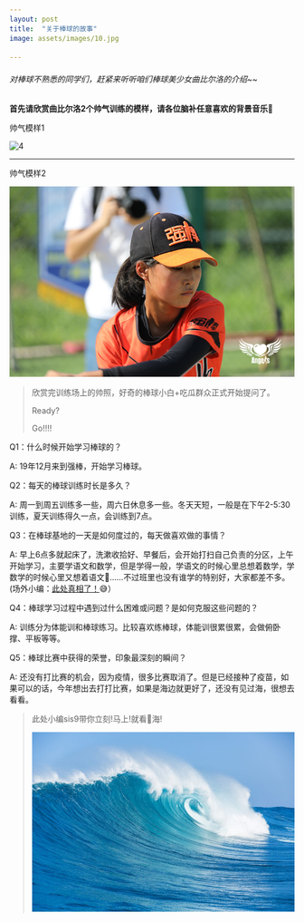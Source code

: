 ```yaml
---
layout: post
title:  "关于棒球的故事"
image: assets/images/10.jpg

---
```


###### 对棒球不熟悉的同学们，赶紧来听听咱们棒球美少女曲比尔洛的介绍~~

**首先请欣赏曲比尔洛2个帅气训练的模样，请各位脑补任意喜欢的背景音乐🎵**


帅气模样1

![4](../assets/images/3U7A6899.JPG) 


***

帅气模样2

![5](../assets/images/4.JPG) 

> 欣赏完训练场上的帅照，好奇的棒球小白+吃瓜群众正式开始提问了。
> 
> Ready?
> 
> Go!!!!

Q1：什么时候开始学习棒球的？

A: 19年12月来到强棒，开始学习棒球。

Q2：每天的棒球训练时长是多久？

A: 周一到周五训练多一些，周六日休息多一些。冬天天短，一般是在下午2-5:30训练，夏天训练得久一点，会训练到7点。

Q3：在棒球基地的一天是如何度过的，每天做喜欢做的事情？

A: 早上6点多就起床了，洗漱收拾好、早餐后，会开始打扫自己负责的分区，上午开始学习，主要学语文和数学，但是学得一般，学语文的时候心里总想着数学，学数学的时候心里又想着语文🤔️……不过班里也没有谁学的特别好，大家都差不多。(场外小编：<u>此处真相了！</u>😅）

Q4：棒球学习过程中遇到过什么困难或问题？是如何克服这些问题的？

A: 训练分为体能训和棒球练习。比较喜欢练棒球，体能训很累很累，会做俯卧撑、平板等等。

Q5：棒球比赛中获得的荣誉，印象最深刻的瞬间？

A: 还没有打比赛的机会，因为疫情，很多比赛取消了。但是已经接种了疫苗，如果可以的话，今年想出去打打比赛，如果是海边就更好了，还没有见过海，很想去看看。

> 此处小编sis9带你立刻!马上!就看👀海!
> 
> ![ocean](../assets/images/11.jpeg) 
